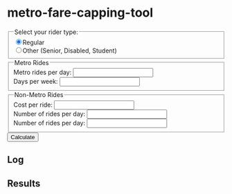# metro-fare-capping-tool

<form id="theForm">
    <fieldset>
        <legend>Select your rider type:</legend>
        <div>
            <input type="radio" id="regularRider" name="riderType" value="regular" checked><label for="regularRider">Regular</label>
        </div>
        <div>
            <input type="radio" id="otherRider" name="riderType" value="other"><label for="otherRider">Other (Senior, Disabled, Student)</label>
        </div>
    </fieldset>
    <fieldset>
        <legend>Metro Rides</legend>
        <div>
            <label for="metroRides">Metro rides per day: 
                <input type="text" name="metroRides" id="metroRides">
            </label>
        </div>
        <div>
            <label for="metroDays">Days per week: 
                <input type="text" name="metroDays" id="metroDays">
            </label>
        </div>
    </fieldset>
    <fieldset>
        <legend>Non-Metro Rides</legend>
        <div id="Other1">
            <div>
                <label for="otherCost1">Cost per ride:
                    <input type="text" name="otherCost1" id="otherCost1">
                </label>
            </div>
            <div>
                <label for="otherRides1">Number of rides per day:
                    <input type="text" name="otherRides1" id="otherRides1">
                </label>
            </div>
            <div>
                <label for="otherDays1">Number of rides per day:
                    <input type="text" name="otherDays1" id="otherDays1">
                </label>
            </div>
        </div>
    </fieldset>
    <button type="submit" id="btnCalculate">Calculate</button>
</form>

## Log

<div id="logText"></div>

## Results

<div id="resultText"></div>

<script type="text/javascript">
    const fareStructure = {
        "regular": {
            "base": 2,
            "cap-daily": 6,
            "cap-weekly": 20
        },
        "other": {
            "base": 1,
            "cap-daily": 3,
            "cap-weekly": 8
        }
    };
    const form = document.querySelector('#theForm');
    const log = document.querySelector('div#logText')
    const results = document.querySelector('div#resultText');

    document.querySelector('#theForm').addEventListener('submit', (e) => {
        const data = new FormData(form);
        let logOutput = '';
        let resultsOutput = '';

        try {
            for (const entry of data) {
                logOutput = `${logOutput}${entry[0]}=${entry[1]}\r`;
            }
            log.innerText = logOutput;

            let fares = fareStructure[data.get('riderType')];
            let metroPerDay = fares['base'] * data.get('metroRides');

            resultsOutput = `${resultsOutput}Regular base fare: \$${fares['base']}\r`;

            resultsOutput = `${resultsOutput}\$${fares['base']} x ${data.get('metroRides')} trips per day = \$${metroPerDay}\r`;

            results.innerText = resultsOutput;
        } catch (error) {
            log.innerText = error;
        } finally {
            e.preventDefault();
        }

    }, false);
</script>